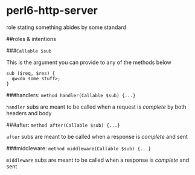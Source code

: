 # perl6-http-server

role stating something abides by some standard

##roles & intentions

###```Callable $sub```

This is the argument you can provide to any of the methods below

```perl6
sub ($req, $res) { 
  qw<do some stuff>;  
}
```

###handlers: ```method handler(Callable $sub) {...}```

```handler``` subs are meant to be called when a request is _complete_ by both headers and body

###after: ```method after(Callable $sub) {...}```

```after``` subs are meant to be called when a response is _complete_ and sent

###middleware: ```method middleware(Callable $sub) {...}```

```middleware``` subs are meant to be called when a response is _complete_ and sent
